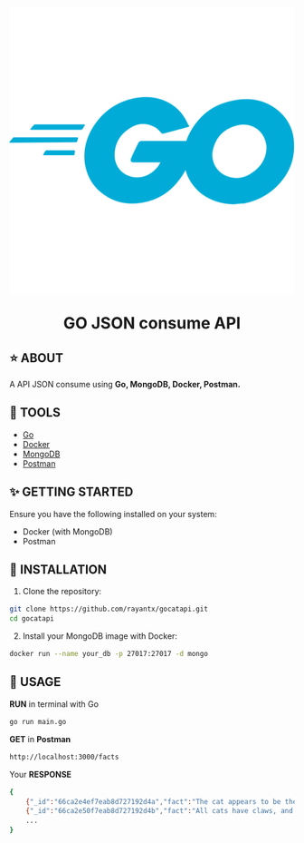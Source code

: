 <h1 align="center">
    <img src="golang_logo.png">
    <p>GO JSON consume API</p>
</h1>

## ⭐ ABOUT

A API JSON consume using **Go, MongoDB, Docker, Postman.**

## 🔨 TOOLS

- [Go](https://go.dev/)
- [Docker](https://www.docker.com/)
- [MongoDB](https://www.mongodb.com/)
- [Postman](https://www.postman.com/)

## ✨ GETTING STARTED

Ensure you have the following installed on your system:

- Docker (with MongoDB)
- Postman

## 🔧 INSTALLATION

1. Clone the repository:
```bash
git clone https://github.com/rayantx/gocatapi.git
cd gocatapi
```
2. Install your MongoDB image with Docker:
```bash
docker run --name your_db -p 27017:27017 -d mongo
```

## 🎡 USAGE

**RUN** in terminal with Go
```bash
go run main.go
```

**GET** in **Postman**
```bash
http://localhost:3000/facts
```

Your **RESPONSE**
```bash
{
    {"_id":"66ca2e4ef7eab8d727192d4a","fact":"The cat appears to be the only domestic companion animal not mentioned in the Bible.","length":84},
    {"_id":"66ca2e50f7eab8d727192d4b","fact":"All cats have claws, and all except the cheetah sheath them when at rest.","length":73},
    ...
}
```


